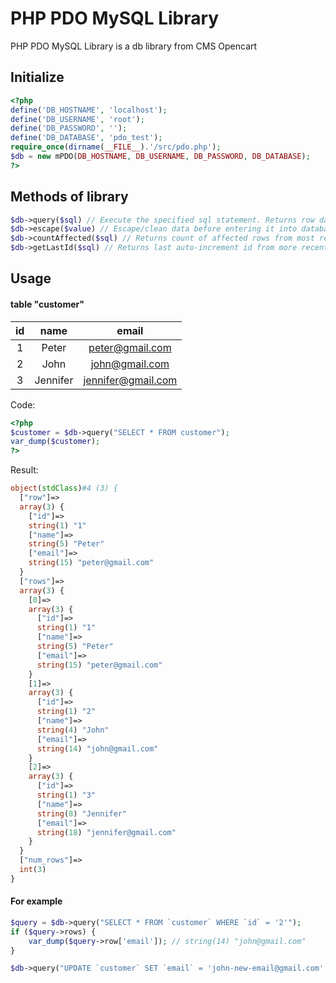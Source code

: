PHP PDO MySQL Library
============
PHP PDO MySQL Library is a db library from CMS Opencart

Initialize
------------
```php
<?php
define('DB_HOSTNAME', 'localhost');
define('DB_USERNAME', 'root');
define('DB_PASSWORD', '');
define('DB_DATABASE', 'pdo_test');
require_once(dirname(__FILE__).'/src/pdo.php');
$db = new mPDO(DB_HOSTNAME, DB_USERNAME, DB_PASSWORD, DB_DATABASE);
?>
```

Methods of library
-----------
```php
$db->query($sql) // Execute the specified sql statement. Returns row data and rowcount.
$db->escape($value) // Escape/clean data before entering it into database
$db->countAffected($sql) // Returns count of affected rows from most recent query execution
$db->getLastId($sql) // Returns last auto-increment id from more recent query execution 
```

Usage
------------

#### table "customer"

| id | name | email
|:-----------:|:------------:|:------------:|
| 1       |      Peter  |   peter@gmail.com  
| 2       |      John |     john@gmail.com
| 3       |   Jennifer|     jennifer@gmail.com 

Code:
```php
<?php
$customer = $db->query("SELECT * FROM customer");
var_dump($customer);
?>
```

Result:
```php
object(stdClass)#4 (3) {
  ["row"]=>
  array(3) {
    ["id"]=>
    string(1) "1"
    ["name"]=>
    string(5) "Peter"
    ["email"]=>
    string(15) "peter@gmail.com"
  }
  ["rows"]=>
  array(3) {
    [0]=>
    array(3) {
      ["id"]=>
      string(1) "1"
      ["name"]=>
      string(5) "Peter"
      ["email"]=>
      string(15) "peter@gmail.com"
    }
    [1]=>
    array(3) {
      ["id"]=>
      string(1) "2"
      ["name"]=>
      string(4) "John"
      ["email"]=>
      string(14) "john@gmail.com"
    }
    [2]=>
    array(3) {
      ["id"]=>
      string(1) "3"
      ["name"]=>
      string(8) "Jennifer"
      ["email"]=>
      string(18) "jennifer@gmail.com"
    }
  }
  ["num_rows"]=>
  int(3)
}
```

#### For example
```php
$query = $db->query("SELECT * FROM `customer` WHERE `id` = '2'");
if ($query->rows) {
    var_dump($query->row['email']); // string(14) "john@gmail.com"
}
```
```php
$db->query("UPDATE `customer` SET `email` = 'john-new-email@gmail.com' WHERE `id` = '2'");
```

